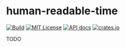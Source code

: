 # human-readable-time

[![Build](https://github.com/flying7eleven/human-readable-time/actions/workflows/build.yml/badge.svg)](https://github.com/flying7eleven/human-readable-time/actions/workflows/build.yml)
[![MIT License](http://img.shields.io/badge/license-MIT-9370d8.svg?style=flat)](http://opensource.org/licenses/MIT)
[![API docs](https://img.shields.io/badge/API-documentation-blue.svg)](https://docs.rs/human-readable-time)
[![crates.io](https://img.shields.io/crates/v/human-readable-time.svg)](https://crates.io/crates/human-readable-time)

TODO
